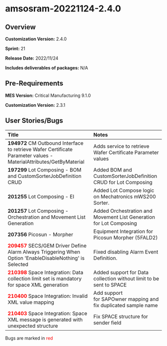 ﻿# amsosram-20221124-2.4.0

## Overview

**Customization Version:** 2.4.0

**Sprint:** 21

**Release Date:** 2022/11/24

**Includes deliverables of packages:** N/A

## Pre-Requirements

**MES Version:** Critical Manufacturing 9.1.0

**Customization Version:** 2.3.1

## User Stories/Bugs

| Title        | Notes            |
| :----------- | :--------------- |
| **194972** CM Outbound Interface to retrieve Wafer Certificate Parameter values - MaterialAttributes/GetByMaterial | Adds service to retrieve Wafer Certificate Parameter values  |
| **197299** Lot Composing - BOM and CustomSorterJobDefinition CRUD | Added&nbsp;BOM and CustomSorterJobDefinition CRUD for Lot Composing  |
| **201255** Lot Composing - EI | Added Lot Compose logic on Mechatronics mWS200 Sorter.  |
| **201257** Lot Composing - Orchestration and Movement List Generation | Added&nbsp;Orchestration and Movement List Generation for&nbsp;Lot Composing  |
| **207356** Picosun - Morpher | Equipment Integration for Picosun Morpher (5FALD2)  |
| <span style='color:red'>**209457**</span> SECS/GEM Driver Define Alarm Always Triggering When Option 'EnableDisableNothing' is Selected | Fixed disabling Alarm Event Definition.  |
| <span style='color:red'>**210398**</span> Space Integration: Data collection limit set is mandatory for space XML generation | Added support for Data collection without limit to be sent to SPACE  |
| <span style='color:red'>**210400**</span> Space Integration: Invalid XML value mapping | Add support for&nbsp;SAPOwner&nbsp;mapping and fix duplicated sample name  |
| <span style='color:red'>**210403**</span> Space Integration: Space XML message is generated with unexpected structure | Fix SPACE structure for sender field  |

Bugs are marked in <span style='color:red'>red</span>
